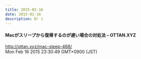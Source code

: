 ```yaml
---
title: 2015-02-16
date: 2015-02-16
description: B! 1
---
```


#### Macがスリープから復帰するのが遅い場合の対処法 – OTTAN.XYZ
http://ottan.xyz/mac-sleep-468/<br>
Mon Feb 16 2015 23:30:49 GMT+0900 (JST)<br>


